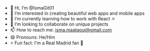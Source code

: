 - 👋 Hi, I’m @IsmaGit01
- 👀 I’m interested in creating beautiful web apps and mobile apps
- 🌱 I’m currently learning how to work with React ⚛️
- 💞️ I’m looking to collaborate on unique projects 
- 📫 How to reach me: isma.maataoui@gmail.com 
- 😄 Pronouns: He/Him
- ⚡ Fun fact: I'm a Real Madrid fan 🤍
